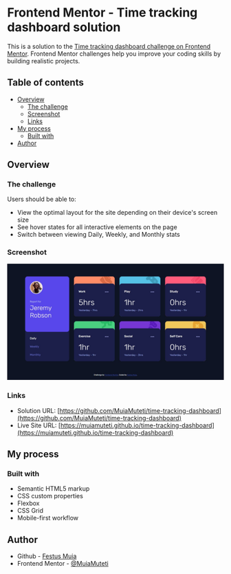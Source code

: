 # Frontend Mentor - Time tracking dashboard solution

This is a solution to the [Time tracking dashboard challenge on Frontend Mentor](https://www.frontendmentor.io/challenges/time-tracking-dashboard-UIQ7167Jw). Frontend Mentor challenges help you improve your coding skills by building realistic projects.

## Table of contents

- [Overview](#overview)
  - [The challenge](#the-challenge)
  - [Screenshot](#screenshot)
  - [Links](#links)
- [My process](#my-process)
  - [Built with](#built-with)
- [Author](#author)

## Overview

### The challenge

Users should be able to:

- View the optimal layout for the site depending on their device's screen size
- See hover states for all interactive elements on the page
- Switch between viewing Daily, Weekly, and Monthly stats

### Screenshot

![](screenshot/screenshot.png)

### Links

- Solution URL: [https://github.com/MuiaMuteti/time-tracking-dashboard](https://github.com/MuiaMuteti/time-tracking-dashboard)
- Live Site URL: [https://muiamuteti.github.io/time-tracking-dashboard](https://muiamuteti.github.io/time-tracking-dashboard)

## My process

### Built with

- Semantic HTML5 markup
- CSS custom properties
- Flexbox
- CSS Grid
- Mobile-first workflow

## Author

- Github - [Festus Muia](https://github.com/MuiaMuteti)
- Frontend Mentor - [@MuiaMuteti](https://www.frontendmentor.io/profile/MuiaMuteti)
